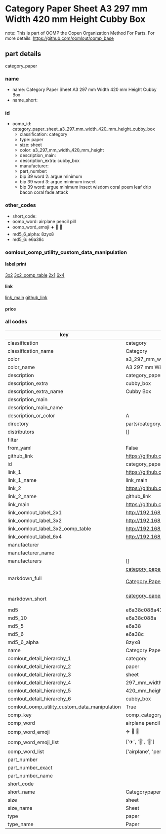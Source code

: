 # Category Paper Sheet A3 297 mm Width 420 mm Height Cubby Box  

note: This is part of OOMP the Oopen Organization Method For Parts. For more details: https://github.com/oomlout/oomp_base

##  part details



category_paper

### name
* name: Category Paper Sheet A3 297 mm Width 420 mm Height Cubby Box
* name_short: 
### id
* oomp_id: category_paper_sheet_a3_297_mm_width_420_mm_height_cubby_box
  * classification: category
  * type: paper
  * size: sheet
  * color: a3_297_mm_width_420_mm_height
  * description_main: 
  * description_extra: cubby_box
  * manufacturer: 
  * part_number: 
  * bip 39 word 2: argue minimum
  * bip 39 word 3: argue minimum insect
  * bip 39 word: argue minimum insect wisdom coral poem leaf drip bacon coral fade attack

### other_codes
* short_code: 
* oomp_word: airplane pencil pill
* oomp_word_emoji :airplane: :pencil: :pill:
* md5_6_alpha: 8zyx8
* md5_6: e6a38c






### oomlout_oomp_utility_custom_data_manipulation
#### label print
[3x2](http://192.168.1.245:1112/?label=oomp%208zyx8)
[3x2_oomp_table](http://192.168.1.107:1112/?label=oomp%208zyx8)
[2x1](http://192.168.1.242:1112/?label=oomp%208zyx8)
[6x4](http://192.168.1.55:1112/?label=oomp%208zyx8)    

#### link

[link_main](https://github.com/oomlout/oomlout_oomp_current_version_messy/tree/main/parts/category_paper_sheet_a3_297_mm_width_420_mm_height_cubby_box) [github_link](https://github.com/oomlout/oomlout_oomp_part_src/tree/main/parts/category_paper_sheet_a3_297_mm_width_420_mm_height_cubby_box)                             

#### price







### all codes 
| key | value |  
| --- | --- |  
| classification | category |  
| classification_name | Category |  
| color | a3_297_mm_width_420_mm_height |  
| color_name | A3 297 mm Width 420 mm Height |  
| description | category_paper |  
| description_extra | cubby_box |  
| description_extra_name | Cubby Box |  
| description_main |  |  
| description_main_name |  |  
| description_or_color | A  |  
| directory | parts/category_paper_sheet_a3_297_mm_width_420_mm_height_cubby_box |  
| distributors | [] |  
| filter |  |  
| from_yaml | False |  
| github_link | https://github.com/oomlout/oomlout_oomp_part_src/tree/main/parts/category_paper_sheet_a3_297_mm_width_420_mm_height_cubby_box |  
| id | category_paper_sheet_a3_297_mm_width_420_mm_height_cubby_box |  
| link_1 | https://github.com/oomlout/oomlout_oomp_current_version_messy/tree/main/parts/category_paper_sheet_a3_297_mm_width_420_mm_height_cubby_box |  
| link_1_name | link_main |  
| link_2 | https://github.com/oomlout/oomlout_oomp_part_src/tree/main/parts/category_paper_sheet_a3_297_mm_width_420_mm_height_cubby_box |  
| link_2_name | github_link |  
| link_main | https://github.com/oomlout/oomlout_oomp_current_version_messy/tree/main/parts/category_paper_sheet_a3_297_mm_width_420_mm_height_cubby_box |  
| link_oomlout_label_2x1 | http://192.168.1.242:1112/?label=oomp%208zyx8 |  
| link_oomlout_label_3x2 | http://192.168.1.245:1112/?label=oomp%208zyx8 |  
| link_oomlout_label_3x2_oomp_table | http://192.168.1.107:1112/?label=oomp%208zyx8 |  
| link_oomlout_label_6x4 | http://192.168.1.55:1112/?label=oomp%208zyx8 |  
| manufacturer |  |  
| manufacturer_name |  |  
| manufacturers | [] |  
| markdown_full | [category_paper_sheet_a3_297_mm_width_420_mm_height_cubby_box](https://github.com/oomlout/oomlout_oomp_current_version_messy/tree/main/parts/category_paper_sheet_a3_297_mm_width_420_mm_height_cubby_box)<br>[](https://github.com/oomlout/oomlout_oomp_current_version_messy/tree/main/parts/category_paper_sheet_a3_297_mm_width_420_mm_height_cubby_box)<br>[Category Paper Sheet A3 297 Mm Width 420 Mm Height Cubby Box](https://github.com/oomlout/oomlout_oomp_current_version_messy/tree/main/parts/category_paper_sheet_a3_297_mm_width_420_mm_height_cubby_box)<br><br> |  
| markdown_short | [category_paper_sheet_a3_297_mm_width_420_mm_height_cubby_box](https://github.com/oomlout/oomlout_oomp_current_version_messy/tree/main/parts/category_paper_sheet_a3_297_mm_width_420_mm_height_cubby_box)<br><br> |  
| md5 | e6a38c088a432fd69c181fc4ea23405c |  
| md5_10 | e6a38c088a |  
| md5_5 | e6a38 |  
| md5_6 | e6a38c |  
| md5_6_alpha | 8zyx8 |  
| name | Category Paper Sheet A3 297 mm Width 420 mm Height Cubby Box |  
| oomlout_detail_hierarchy_1 | category |  
| oomlout_detail_hierarchy_2 | paper |  
| oomlout_detail_hierarchy_3 | sheet |  
| oomlout_detail_hierarchy_4 | 297_mm_width |  
| oomlout_detail_hierarchy_5 | 420_mm_height |  
| oomlout_detail_hierarchy_6 | cubby_box |  
| oomlout_oomp_utility_custom_data_manipulation | True |  
| oomp_key | oomp_category_paper_sheet_a3_297_mm_width_420_mm_height_cubby_box |  
| oomp_word | airplane pencil pill |  
| oomp_word_emoji | :airplane: :pencil: :pill: |  
| oomp_word_emoji_list | [':airplane:', ':pencil:', ':pill:'] |  
| oomp_word_list | ['airplane', 'pencil', 'pill'] |  
| part_number |  |  
| part_number_exact |  |  
| part_number_name |  |  
| short_code |  |  
| short_name | Categorypaper |  
| size | sheet |  
| size_name | Sheet |  
| type | paper |  
| type_name | Paper |  
